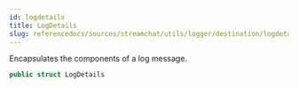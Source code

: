 ```yaml
---
id: logdetails 
title: LogDetails
slug: referencedocs/sources/streamchat/utils/logger/destination/logdetails
---
```


Encapsulates the components of a log message.

``` swift
public struct LogDetails 
```

